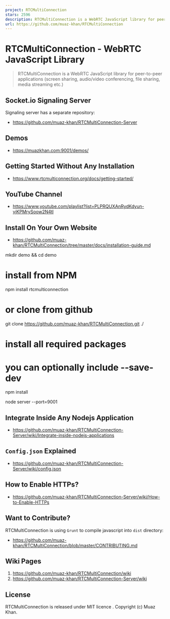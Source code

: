 ```yaml
---
project: RTCMultiConnection
stars: 2596
description: RTCMultiConnection is a WebRTC JavaScript library for peer-to-peer applications (screen sharing, audio/video conferencing, file sharing, media streaming etc.)
url: https://github.com/muaz-khan/RTCMultiConnection
---
```


RTCMultiConnection - WebRTC JavaScript Library
==============================================

> RTCMultiConnection is a WebRTC JavaScript library for peer-to-peer applications (screen sharing, audio/video conferencing, file sharing, media streaming etc.)

Socket.io Signaling Server
--------------------------

Signaling server has a separate repository:

-   https://github.com/muaz-khan/RTCMultiConnection-Server

Demos
-----

-   https://muazkhan.com:9001/demos/

Getting Started Without Any Installation
----------------------------------------

-   https://www.rtcmulticonnection.org/docs/getting-started/

YouTube Channel
---------------

-   https://www.youtube.com/playlist?list=PLPRQUXAnRydKdyun-vjKPMrySoow2N4tl

Install On Your Own Website
---------------------------

-   https://github.com/muaz-khan/RTCMultiConnection/tree/master/docs/installation-guide.md

mkdir demo && cd demo

# install from NPM
npm install rtcmulticonnection

# or clone from github
git clone https://github.com/muaz-khan/RTCMultiConnection.git ./

# install all required packages
# you can optionally include --save-dev
npm install

node server --port=9001

Integrate Inside Any Nodejs Application
---------------------------------------

-   https://github.com/muaz-khan/RTCMultiConnection-Server/wiki/Integrate-inside-nodejs-applications

`Config.json` Explained
-----------------------

-   https://github.com/muaz-khan/RTCMultiConnection-Server/wiki/config.json

How to Enable HTTPs?
--------------------

-   https://github.com/muaz-khan/RTCMultiConnection-Server/wiki/How-to-Enable-HTTPs

Want to Contribute?
-------------------

RTCMultiConnection is using `Grunt` to compile javascript into `dist` directory:

-   https://github.com/muaz-khan/RTCMultiConnection/blob/master/CONTRIBUTING.md

Wiki Pages
----------

1.  https://github.com/muaz-khan/RTCMultiConnection/wiki
2.  https://github.com/muaz-khan/RTCMultiConnection-Server/wiki

License
-------

RTCMultiConnection is released under MIT licence . Copyright (c) Muaz Khan.
